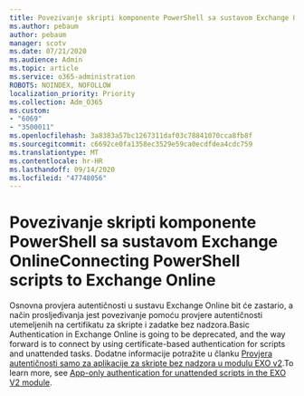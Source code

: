 ```yaml
---
title: Povezivanje skripti komponente PowerShell sa sustavom Exchange Online
ms.author: pebaum
author: pebaum
manager: scotv
ms.date: 07/21/2020
ms.audience: Admin
ms.topic: article
ms.service: o365-administration
ROBOTS: NOINDEX, NOFOLLOW
localization_priority: Priority
ms.collection: Adm_O365
ms.custom:
- "6069"
- "3500011"
ms.openlocfilehash: 3a8383a57bc1267311daf03c78841070cca8fb8f
ms.sourcegitcommit: c6692ce0fa1358ec3529e59ca0ecdfdea4cdc759
ms.translationtype: MT
ms.contentlocale: hr-HR
ms.lasthandoff: 09/14/2020
ms.locfileid: "47748056"
---
```

# <a name="connecting-powershell-scripts-to-exchange-online"></a><span data-ttu-id="3c030-102">Povezivanje skripti komponente PowerShell sa sustavom Exchange Online</span><span class="sxs-lookup"><span data-stu-id="3c030-102">Connecting PowerShell scripts to Exchange Online</span></span>

<span data-ttu-id="3c030-103">Osnovna provjera autentičnosti u sustavu Exchange Online bit će zastario, a način prosljeđivanja jest povezivanje pomoću provjere autentičnosti utemeljenih na certifikatu za skripte i zadatke bez nadzora.</span><span class="sxs-lookup"><span data-stu-id="3c030-103">Basic Authentication in Exchange Online is going to be deprecated, and the way forward is to connect by using certificate-based authentication for scripts and unattended tasks.</span></span> <span data-ttu-id="3c030-104">Dodatne informacije potražite u članku [Provjera autentičnosti samo za aplikacije za skripte bez nadzora u modulu EXO v2](https://docs.microsoft.com/powershell/exchange/app-only-auth-powershell-v2).</span><span class="sxs-lookup"><span data-stu-id="3c030-104">To learn more, see [App-only authentication for unattended scripts in the EXO V2 module](https://docs.microsoft.com/powershell/exchange/app-only-auth-powershell-v2).</span></span>